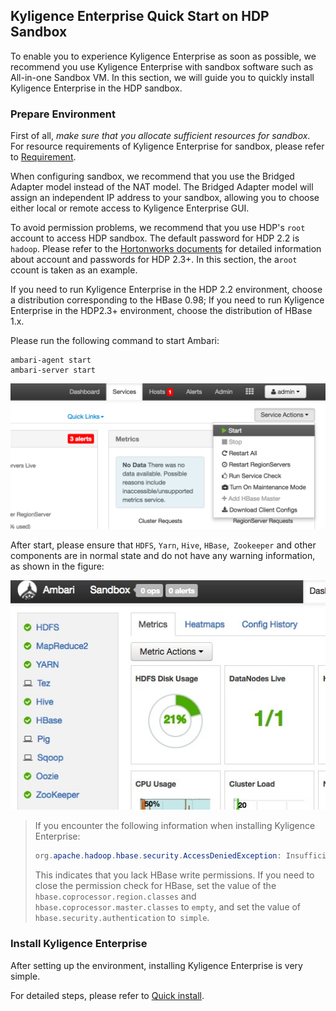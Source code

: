 ## Kyligence Enterprise Quick Start on HDP Sandbox

To enable you to experience Kyligence Enterprise as soon as possible, we recommend you use Kyligence Enterprise with sandbox software such as All-in-one Sandbox VM. In this section, we will guide you to quickly install Kyligence Enterprise in the HDP sandbox.

### Prepare Environment

First of all, *make sure that you allocate sufficient resources for sandbox*. For resource requirements of Kyligence Enterprise for sandbox, please refer to [Requirement](.\hadoop_env.en.md).

When configuring sandbox, we recommend that you use the Bridged Adapter model instead of the NAT model. The Bridged Adapter model will assign an independent IP address to your sandbox, allowing you to choose either local or remote access to Kyligence Enterprise GUI.

To avoid permission problems, we recommend that you use HDP's `root` account to access HDP sandbox. The default password for HDP 2.2 is` hadoop`. Please refer to the [Hortonworks documents](http://zh.hortonworks.com/hadoop-tutorial/learning-the-ropes-of-the-hortonworks-sandbox/) for detailed information about account and passwords for HDP 2.3+. In this section, the a`root` ccount is taken as an example.

If you need to run Kyligence Enterprise in the HDP 2.2 environment, choose a distribution corresponding to the HBase 0.98; If you need to run Kyligence Enterprise in the HDP2.3+ environment, choose the distribution of HBase 1.x.

Please run the following command to start Ambari:

```shell
ambari-agent start
ambari-server start
```

![](images/quick_installation_for_hdp_hbase.png)

After start, please ensure that `HDFS`, `Yarn`, `Hive`, `HBase`,` Zookeeper` and other components are in normal state and do not have any warning information, as shown in the figure:

![](./images/quick_installation_for_hdp.jpg)

> If you encounter the following information when installing Kyligence Enterprise:
>
> ```java
> org.apache.hadoop.hbase.security.AccessDeniedException: Insufficient permissions for user'root (auth:SIMPLE) '
> ```
>
> This indicates that you lack HBase write permissions. If you need to close the permission check for HBase, set the value of the `hbase.coprocessor.region.classes` and` hbase.coprocessor.master.classes`  to `empty`, and set the value of  `hbase.security.authentication`  to` simple`.

### Install Kyligence Enterprise

After setting up the environment, installing Kyligence Enterprise is very simple.

For detailed steps, please refer to [Quick install](.\quick_install.en.md).
